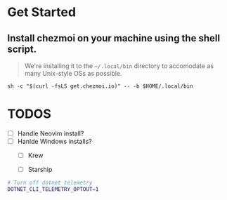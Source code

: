 # Get Started

## Install chezmoi on your machine using the shell script.
> We're installing it to the `~/.local/bin` directory to accomodate as many Unix-style OSs as possible.
```shell
sh -c "$(curl -fsLS get.chezmoi.io)" -- -b $HOME/.local/bin
```



# TODOS

- [ ] Handle Neovim install?
- [ ] Hanlde Windows installs?
  - [ ] Krew
  - [ ] Starship




```sh
# Turn off dotnet telemetry
DOTNET_CLI_TELEMETRY_OPTOUT=1
```
